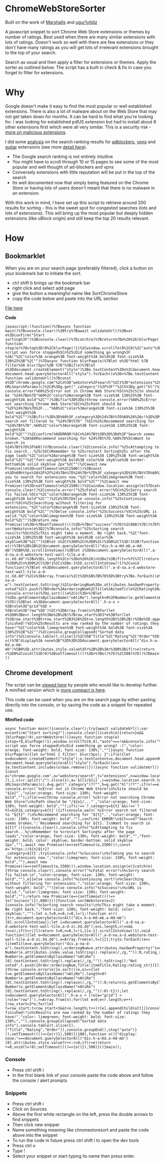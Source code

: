 # ChromeWebStoreSorter
Built on the work of [MarshaIIs](https://github.com/MarshaIIs) and [ugur1yildiz](https://github.com/ugur1yildiz)

A javascript snippet to sort Chrome Web Store extensions or themes by number of ratings.
Best used when there are many similar extensions with lots of ratings. Doesn't work so well with there are few extensions or they don't have many ratings as you will get lots of irrelevant extensions brought to the top of your search. 

Search as usual and then apply a filter for extensions or themes. Apply the sorter as outlined below. The script has a built in check & fix in case you forget to filter for extensions.

# Why
Google doesn't make it easy to find the most popular or well established extensions. 
There is also a lot of malware about on the Web Store that may not get taken down for months. It can be hard to find what you're looking for. I was looking for established pdfJS extension but had to install about 6 other extensions first which were all very similar. This is a security risk - [more on malicious extensions](https://github.com/nicoleahmed/malicious-extensions-list).

I did some [analysis](https://github.com/nicoleahmed/ChromeWebStoreSorter/blob/main/Analyses.md) on the search ranking results for [adblockers](https://github.com/nicoleahmed/ChromeWebStoreSorter/blob/main/Adblocker.csv), [vpns](https://github.com/nicoleahmed/ChromeWebStoreSorter/blob/main/vpn.csv) and [guitar](https://github.com/nicoleahmed/ChromeWebStoreSorter/blob/main/guitar.csv) extensions (see more [detail here](https://github.com/nicoleahmed/ChromeWebStoreSorter/blob/main/ExtensionSortingAnalysis.xlsx)).

- The Google search ranking is not entirely intuitive
- You might have to scroll through 10 or 15 pages to see some of the most popular and well thought of ad-blockers and vpns
- Conversely extensions with little reputation will be put in the top of the search
- Its well documented now that simply being featured on the Chrome Store or having lots of users doesn't meant that there is no malware in an extension. 

With this work in mind, I have set up this script to retrieve around 200 results for sorting - this is the sweet spot for congested searches (lots and lots of extensions). This will bring up the most popular but deeply hidden extensions (like uBlock origin) and still keep the top 20 results relevant.

# How

## Bookmarklet
When you are on your search page (preferably filtered), click a button on your bookmark bar to initiate the sort.

- ctrl shift b brings up the bookmark bar
- right click and select add page
- give the button a meaningful name like SortChromeStore
- copy the code below and paste into the URL section

[File here ](https://github.com/nicoleahmed/ChromeWebStoreSorter/blob/main/bookmarklet.js)

**Code**
```
javascript:(function()%7Basync function main()%7Bconsole.clear()%3Btry%7Bawait validateUrl()%3Bvar e%3Dconfirm("Start sorting%3F")%3Bconsole.clear()%7Dcatch(e)%7Breturn%7De%26%26(blurPage(!0)%2CsortWebstore())%7Dasync function stop(e)%7Bstop%3D!0%2CblurPage(!1)%2Cwindow.scrollTo(0%2C0)%2C"auto"%3D%3D%3D!e%26%26console.info("%25cThe script was force stopped%5Cn%25cDid something go wrong%3F %3A("%2C"color%3A orange%3B font-weight%3A bold%3B font-size%3A 130%25%3B"%2C"")%7Dasync function blurPage(e)%7Blet o%3D"html %7B filter%3A blur(5px)%3B %7D"%3Bif(e)%7Blet e%3Ddocument.createElement("style")%3Be.textContent%3Do%2Cdocument.head.appendChild(e)%7Delse document.head.querySelectorAll("style").forEach((e%3D>%7Be.textContent.includes(o)%26%26e.remove()%7D))%7Dasync function validateUrl()%7Bconst e%3D"chrome.google.com"%2Co%3D"webstore%2Fsearch"%2Ct%3D"extensions"%2Cn%3Dwindow.location.hostname.toLowerCase()%2Cr%3Dwindow.location.pathname.toLowerCase()%2C%5Bl%2Ci%2Cs%5D%3Dr.split("%2F").slice(1)%2Ca%3D%60%24%7Bl%7D%2F%24%7Bi%7D%60%2Cc%3Dwindow.location.search.toLowerCase()%2Cg%3Dnew URLSearchParams(c)%2Cd%3Dg.get("_category")%3F%3F""%2Ch%3Dg.get("hl")%3F%3F""%3Bif(n!%3D%3De)throw console.error(%60%25cError not in Chrome Web Store!%5Cn%25cSite should be "%24%7Be%7D"%60%2C"color%3Aorange%3B font-size%3A 130%25%3B font-weight%3A bold"%2C"")%3Bif(a!%3D%3Do)throw console.error(%60%25cError not searching Chrome Web Store!%5Cn%25cPath should be "%2F%24%7Bo%7D%2F..."%60%2C"color%3Aorange%3B font-size%3A 130%25%3B font-weight%3A bold"%2C"")%3Bif(c!%3D%3D%60%3F_category%3D%24%7Bt%7D%60%26%26c!%3D%3D%60%3Fhl%3D%24%7Bh%7D%26_category%3D%24%7Bt%7D%60)%7Bif(console.warn(%60%25cError search not filtered to "%24%7Bt%7D" !%5Cn%25cRecommend searching for "%24%7Bt%7D".%60%2C"color%3Aorange%3B font-size%3A 130%25%3B font-weight%3A bold"%2C"")%2Cconfirm(%60ERROR!%5Cn%24%7Bt%3D%3D%3Dd%3F"Search seems broken."%3A%60Recommend searching for %24%7Bt%7D.%60%7D%5CnWant to search in %24%7Bt%7D%3F%60))%7Bconsole.clear()%2Cconsole.info("%25cAttempting to fix search...%25c%5CnRemember to %25crestart Sorting%25c after the page loads"%2C"color%3Aorange%3B font-size%3A 130%25%3B font-weight%3A bold"%2C""%2C"font-weight%3A bold%3B color%3A skyblue%3B border-bottom%3A solid skyblue 2px"%2C"")%2Cawait new Promise((e%3D>setTimeout(e%2C2500)))%3Bconst e%3D%60https%3A%2F%2F%24%7Bn%7D%24%7Br%7D%3F_category%3D%24%7Bt%7D%60%3Btry%7Bconsole.info("%25cSuccess!%5Cn%25cTaking you to search for extensions now."%2C"color%3Alimegreen%3B font-size%3A 130%25%3B font-weight%3A bold"%2C"")%2Cawait new Promise((e%3D>setTimeout(e%2C1500)))%2Cwindow.location.assign(e)%7Dcatch(e)%7Bthrow console.clear()%2Cconsole.error("%25cFatal error!%5Cn%25cSorry search fix failed.%5Cn"%2C"color%3Aorange%3B font-size%3A 130%25%3B font-weight%3A bold"%2C"")%2Ce%7D%7Delse console.info("%25cContinuing sort!%5Cn%25cSearching without filtering for extensions."%2C"color%3Aorange%3B font-size%3A 130%25%3B font-weight%3A bold"%2C"")%7Delse console.info("%25cSuccess!%5Cn%25cURL is valid."%2C"color%3Alimegreen%3B font-size%3A 130%25%3B font-weight%3A bold"%2C"")%3Breturn new Promise((e%3D>%7BsetTimeout((()%3D>%7Be("success")%7D)%2C800)%7D))%7Dfunction sortWebstore(e%3D2)%7Bconsole.info("%25cSorting search results!%5Cn%25cThis might take a moment. Be right back."%2C"font-size%3A 130%25%3B font-weight%3A bold%3B color%3A skyblue%3B"%2C"")%3Blet o%2Ct%3D0%2Cn%3D0%2Cr%3D0%2Cl%3D!1%3B!function e(r)%7Bt%2B%2B%2Cdocument.querySelectorAll("div.h-a-Hd-mb.a-Hd-mb")%5B0%5D.scrollIntoView()%3Blet i%3Ddocument.querySelectorAll(".a-d-na.a-d.webstore-test-wall-tile.a-d-zc.Xd.dd")%3Bo%3Di.length%2Cn!%3Do%26%26(n%3Do)%3Bif(t>r%7C%7Cl)return t%3D0%2Cn%3D0%2Cl%3D!1%2Ci%5Bo-1%5D.scrollIntoView(!1)%2Cvoid function()%7Blet e%3Ddocument.querySelectorAll(".a-d-na.a-d.webstore-test-wall-tile.a-d-zc.Xd.dd")%2Co%3DArray.from(e)%2Ct%3D%5B%7B%7D%5D%3Btry%7Bo.forEach((e%3D>%7BitemTitle%3De.querySelector("div.a-na-d-w").textContent.toString()%2CorderingNum%3De.attributes.hasOwnProperty("index")%3FNumber(e.attributes.index.value.toString().replace(%2F%2C%2Fg%2C""))%3A0%2Crating_str%3De.getElementsByClassName("nAtiRe").length>0%3FNumber(e.getElementsByClassName("nAtiRe")%5B0%5D.textContent.toString().replace(%2F%2C%2Fg%2C"")).toString()%3A"Not voted"%2Ct.push(%7BOrder%3AorderingNum%2CTitle%3AitemTitle%2CRating%3Arating_str%7D)%7D))%7Dcatch(e)%7Bthrow console.error(e)%7Do.sort(((e%2Co)%3D>%7Blet t%3De.getElementsByClassName("nAtiRe").length>0%3FNumber(e.getElementsByClassName("nAtiRe")%5B0%5D.textContent.toString().replace(%2F%2C%2Fg%2C""))%3A0%3Breturn(o.getElementsByClassName("nAtiRe").length>0%3FNumber(o.getElementsByClassName("nAtiRe")%5B0%5D.textContent.toString().replace(%2F%2C%2Fg%2C""))%3A0)-t%7D))%3Blet n%3Ddocument.querySelectorAll('.h-a-x > %5Brole%3D"grid"%5D > %5Brole%3D"row"%5D')%2Cr%3DArray.from(n)%3Bfor(let e%3D0%3Be<r.length%3Be%2B%2B)%7Brow_start%3D3*e%3Bfor(let t%3Drow_start%3Bt<row_start%2B3%26%26t<o.length%3Bt%2B%2B)r%5Be%5D.appendChild(o%5Bt%5D)%7Dconsole.info("%25cSorting finished!!%5Cn%25cResults are now ranked by the number of ratings they have!"%2C"color%3A limegreen%3B font-weight%3A bold%3B font-size%3A 130%25%3B"%2C"")%2Cconsole.groupCollapsed("Sorted data info")%2Cconsole.table(t.slice(1)%2C%5B"Title"%2C"Rating"%2C"Order"%5D)%2Cconsole.groupEnd()%2Cstop("auto")%7D()%3BsetTimeout((()%3D>%7Be(r)%7D)%2C500)%7D(100)%2Cfunction o()%7B"display%3A none%3B"%3D%3D%3Ddocument.querySelectorAll("div.h-a-Kd.a-Hd-mb")%5B0%5D.attributes.style.value%3Fr%2B%2B%3Ar%3D0%3Bif(r>e)return r%3D0%2Cvoid(l%3D!0)%3BsetTimeout((()%3D>%7Bo()%7D)%2C500)%7D()%7Dmain()%3B%7D)()

```

## Chrome development 
The script can be [viewed here](https://github.com/nicoleahmed/ChromeWebStoreSorter/blob/main/bookmarklet.js) by people who would like to develop further.
A minified version which is [more compact is here](https://github.com/nicoleahmed/ChromeWebStoreSorter/blob/main/minifiedsorter.js).

This code can be used when you are on the search page by either pasting directly into the console, or by saving the code as a snippet for repeated use.

**Minified code**
```
async function main(){console.clear();try{await validateUrl();var e=confirm("Start sorting?");console.clear()}catch(e){return}e&&(blurPage(!0),sortWebstore())}async function stop(e){stop=!0,blurPage(!1),window.scrollTo(0,0),"auto"===!e&&console.info("%cThe script was force stopped\n%cDid something go wrong? :(","color: orange; font-weight: bold; font-size: 130%;","")}async function blurPage(e){let o="html { filter: blur(5px); }";if(e){let e=document.createElement("style");e.textContent=o,document.head.appendChild(e)}else document.head.querySelectorAll("style").forEach((e=>{e.textContent.includes(o)&&e.remove()}))}async function validateUrl(){const e="chrome.google.com",o="webstore/search",t="extensions",n=window.location.hostname.toLowerCase(),r=window.location.pathname.toLowerCase(),[l,i,s]=r.split("/").slice(1),a=`${l}/${i}`,c=window.location.search.toLowerCase(),g=new URLSearchParams(c),d=g.get("_category")??"",h=g.get("hl")??"";if(n!==e)throw console.error(`%cError not in Chrome Web Store!\n%cSite should be "${e}"`,"color:orange; font-size: 130%; font-weight: bold","");if(a!==o)throw console.error(`%cError not searching Chrome Web Store!\n%cPath should be "/${o}/..."`,"color:orange; font-size: 130%; font-weight: bold","");if(c!==`?_category=${t}`&&c!==`?hl=${h}&_category=${t}`){if(console.warn(`%cError search not filtered to "${t}" !\n%cRecommend searching for "${t}".`,"color:orange; font-size: 130%; font-weight: bold",""),confirm(`ERROR!\n${t===d?"Search seems broken.":`Recommend searching for ${t}.`}\nWant to search in ${t}?`)){console.clear(),console.info("%cAttempting to fix search...%c\nRemember to %crestart Sorting%c after the page loads","color:orange; font-size: 130%; font-weight: bold","","font-weight: bold; color: skyblue; border-bottom: solid skyblue 2px",""),await new Promise((e=>setTimeout(e,2500)));const e=`https://${n}${r}?_category=${t}`;try{console.info("%cSuccess!\n%cTaking you to search for extensions now.","color:limegreen; font-size: 130%; font-weight: bold",""),await new Promise((e=>setTimeout(e,1500))),window.location.assign(e)}catch(e){throw console.clear(),console.error("%cFatal error!\n%cSorry search fix failed.\n","color:orange; font-size: 130%; font-weight: bold",""),e}}else console.info("%cContinuing sort!\n%cSearching without filtering for extensions.","color:orange; font-size: 130%; font-weight: bold","")}else console.info("%cSuccess!\n%cURL is valid.","color:limegreen; font-size: 130%; font-weight: bold","");return new Promise((e=>{setTimeout((()=>{e("success")}),800)}))}function sortWebstore(e=2){console.info("%cSorting search results!\n%cThis might take a moment. Be right back.","font-size: 130%; font-weight: bold; color: skyblue;","");let o,t=0,n=0,r=0,l=!1;!function e(r){t++,document.querySelectorAll("div.h-a-Hd-mb.a-Hd-mb")[0].scrollIntoView();let i=document.querySelectorAll(".a-d-na.a-d.webstore-test-wall-tile.a-d-zc.Xd.dd");o=i.length,n!=o&&(n=o);if(t>r||l)return t=0,n=0,l=!1,i[o-1].scrollIntoView(!1),void function(){let e=document.querySelectorAll(".a-d-na.a-d.webstore-test-wall-tile.a-d-zc.Xd.dd"),o=Array.from(e),t=[{}];try{o.forEach((e=>{itemTitle=e.querySelector("div.a-na-d-w").textContent.toString(),orderingNum=e.attributes.hasOwnProperty("index")?Number(e.attributes.index.value.toString().replace(/,/g,"")):0,rating_str=e.getElementsByClassName("nAtiRe").length>0?Number(e.getElementsByClassName("nAtiRe")[0].textContent.toString().replace(/,/g,"")).toString():"Not voted",t.push({Order:orderingNum,Title:itemTitle,Rating:rating_str})}))}catch(e){throw console.error(e)}o.sort(((e,o)=>{let t=e.getElementsByClassName("nAtiRe").length>0?Number(e.getElementsByClassName("nAtiRe")[0].textContent.toString().replace(/,/g,"")):0;return(o.getElementsByClassName("nAtiRe").length>0?Number(o.getElementsByClassName("nAtiRe")[0].textContent.toString().replace(/,/g,"")):0)-t}));let n=document.querySelectorAll('.h-a-x > [role="grid"] > [role="row"]'),r=Array.from(n);for(let e=0;e<r.length;e++){row_start=3*e;for(let t=row_start;t<row_start+3&&t<o.length;t++)r[e].appendChild(o[t])}console.info("%cSorting finished!!\n%cResults are now ranked by the number of ratings they have!","color: limegreen; font-weight: bold; font-size: 130%;",""),console.groupCollapsed("Sorted data info"),console.table(t.slice(1),["Title","Rating","Order"]),console.groupEnd(),stop("auto")}();setTimeout((()=>{e(r)}),500)}(100),function o(){"display: none;"===document.querySelectorAll("div.h-a-Kd.a-Hd-mb")[0].attributes.style.value?r++:r=0;if(r>e)return r=0,void(l=!0);setTimeout((()=>{o()}),500)}()}main();

```

### Console 
- Press ctrl shift i
- In the first blank link of your console paste the code above and follow the console / alert prompts

### Snippets
- Press ctrl shift i
- Click on Sources
- Above the first white rectangle on the left, press the double arrows to find snippets
- Then click new snipper
- Name something meaning like chromestoresort and paste the code above into the snippet
- To run the code in future press ctrl shift i to open the dev tools
- Press ctrl o
- Type !
- Select your snippet or start typing its name then press enter.


